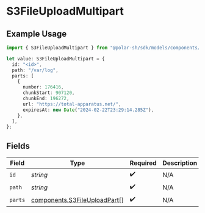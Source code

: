 # S3FileUploadMultipart

## Example Usage

```typescript
import { S3FileUploadMultipart } from "@polar-sh/sdk/models/components/s3fileuploadmultipart.js";

let value: S3FileUploadMultipart = {
  id: "<id>",
  path: "/var/log",
  parts: [
    {
      number: 176416,
      chunkStart: 907120,
      chunkEnd: 196272,
      url: "https://total-apparatus.net/",
      expiresAt: new Date("2024-02-22T23:29:14.285Z"),
    },
  ],
};
```

## Fields

| Field                                                                        | Type                                                                         | Required                                                                     | Description                                                                  |
| ---------------------------------------------------------------------------- | ---------------------------------------------------------------------------- | ---------------------------------------------------------------------------- | ---------------------------------------------------------------------------- |
| `id`                                                                         | *string*                                                                     | :heavy_check_mark:                                                           | N/A                                                                          |
| `path`                                                                       | *string*                                                                     | :heavy_check_mark:                                                           | N/A                                                                          |
| `parts`                                                                      | [components.S3FileUploadPart](../../models/components/s3fileuploadpart.md)[] | :heavy_check_mark:                                                           | N/A                                                                          |